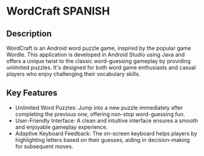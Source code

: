 # WordCraft SPANISH
## Description
WordCraft is an Android word puzzle game, inspired by the popular game Wordle. This application is developed in Android Studio using Java and offers a unique twist to the classic word-guessing gameplay by providing unlimited puzzles. It's designed for both word game enthusiasts and casual players who enjoy challenging their vocabulary skills.

## Key Features
* Unlimited Word Puzzles: Jump into a new puzzle immediately after completing the previous one, offering non-stop word-guessing fun.
* User-Friendly Interface: A clean and intuitive interface ensures a smooth and enjoyable gameplay experience.
* Adaptive Keyboard Feedback: The on-screen keyboard helps players by highlighting letters based on their guesses, aiding in decision-making for subsequent moves.


